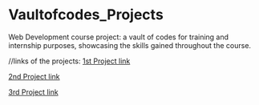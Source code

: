 # Vaultofcodes_Projects
Web Development course project: a vault of codes for training and internship purposes, showcasing the skills gained throughout the course.

//links of the projects:
 [1st Project link](https://manas-project-portfolio.netlify.app/)

 [2nd Project link](https://internship-web.netlify.app/)

 [3rd Project link](https://user-formcode.netlify.app/)
